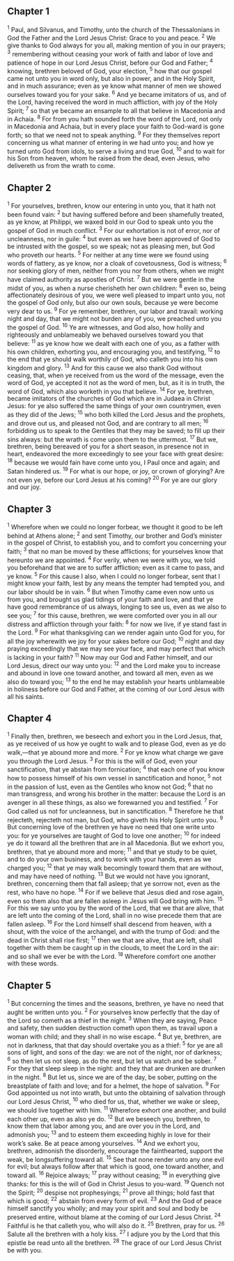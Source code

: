 ## Chapter 1

<sup>1</sup> Paul, and Silvanus, and Timothy, unto the church of the Thessalonians in God the Father and the Lord Jesus Christ: Grace to you and peace.
<sup>2</sup> We give thanks to God always for you all, making mention of you in our prayers;
<sup>3</sup> remembering without ceasing your work of faith and labor of love and patience of hope in our Lord Jesus Christ, before our God and Father;
<sup>4</sup> knowing, brethren beloved of God, your election,
<sup>5</sup> how that our gospel came not unto you in word only, but also in power, and in the Holy Spirit, and in much assurance; even as ye know what manner of men we showed ourselves toward you for your sake.
<sup>6</sup> And ye became imitators of us, and of the Lord, having received the word in much affliction, with joy of the Holy Spirit;
<sup>7</sup> so that ye became an ensample to all that believe in Macedonia and in Achaia.
<sup>8</sup> For from you hath sounded forth the word of the Lord, not only in Macedonia and Achaia, but in every place your faith to God-ward is gone forth; so that we need not to speak anything.
<sup>9</sup> For they themselves report concerning us what manner of entering in we had unto you; and how ye turned unto God from idols, to serve a living and true God,
<sup>10</sup> and to wait for his Son from heaven, whom he raised from the dead, even Jesus, who delivereth us from the wrath to come.
## Chapter 2

<sup>1</sup> For yourselves, brethren, know our entering in unto you, that it hath not been found vain:
<sup>2</sup> but having suffered before and been shamefully treated, as ye know, at Philippi, we waxed bold in our God to speak unto you the gospel of God in much conflict.
<sup>3</sup> For our exhortation is not of error, nor of uncleanness, nor in guile:
<sup>4</sup> but even as we have been approved of God to be intrusted with the gospel, so we speak; not as pleasing men, but God who proveth our hearts.
<sup>5</sup> For neither at any time were we found using words of flattery, as ye know, nor a cloak of covetousness, God is witness;
<sup>6</sup> nor seeking glory of men, neither from you nor from others, when we might have claimed authority as apostles of Christ.
<sup>7</sup> But we were gentle in the midst of you, as when a nurse cherisheth her own children:
<sup>8</sup> even so, being affectionately desirous of you, we were well pleased to impart unto you, not the gospel of God only, but also our own souls, because ye were become very dear to us.
<sup>9</sup> For ye remember, brethren, our labor and travail: working night and day, that we might not burden any of you, we preached unto you the gospel of God.
<sup>10</sup> Ye are witnesses, and God also, how holily and righteously and unblameably we behaved ourselves toward you that believe:
<sup>11</sup> as ye know how we dealt with each one of you, as a father with his own children, exhorting you, and encouraging you, and testifying,
<sup>12</sup> to the end that ye should walk worthily of God, who calleth you into his own kingdom and glory.
<sup>13</sup> And for this cause we also thank God without ceasing, that, when ye received from us the word of the message, even the word of God, ye accepted it not as the word of men, but, as it is in truth, the word of God, which also worketh in you that believe.
<sup>14</sup> For ye, brethren, became imitators of the churches of God which are in Judaea in Christ Jesus: for ye also suffered the same things of your own countrymen, even as they did of the Jews;
<sup>15</sup> who both killed the Lord Jesus and the prophets, and drove out us, and pleased not God, and are contrary to all men;
<sup>16</sup> forbidding us to speak to the Gentiles that they may be saved; to fill up their sins always: but the wrath is come upon them to the uttermost.
<sup>17</sup> But we, brethren, being bereaved of you for a short season, in presence not in heart, endeavored the more exceedingly to see your face with great desire:
<sup>18</sup> because we would fain have come unto you, I Paul once and again; and Satan hindered us.
<sup>19</sup> For what is our hope, or joy, or crown of glorying? Are not even ye, before our Lord Jesus at his coming?
<sup>20</sup> For ye are our glory and our joy.
## Chapter 3

<sup>1</sup> Wherefore when we could no longer forbear, we thought it good to be left behind at Athens alone;
<sup>2</sup> and sent Timothy, our brother and God’s minister in the gospel of Christ, to establish you, and to comfort you concerning your faith;
<sup>3</sup> that no man be moved by these afflictions; for yourselves know that hereunto we are appointed.
<sup>4</sup> For verily, when we were with you, we told you beforehand that we are to suffer affliction; even as it came to pass, and ye know.
<sup>5</sup> For this cause I also, when I could no longer forbear, sent that I might know your faith, lest by any means the tempter had tempted you, and our labor should be in vain.
<sup>6</sup> But when Timothy came even now unto us from you, and brought us glad tidings of your faith and love, and that ye have good remembrance of us always, longing to see us, even as we also to see you;
<sup>7</sup> for this cause, brethren, we were comforted over you in all our distress and affliction through your faith:
<sup>8</sup> for now we live, if ye stand fast in the Lord.
<sup>9</sup> For what thanksgiving can we render again unto God for you, for all the joy wherewith we joy for your sakes before our God;
<sup>10</sup> night and day praying exceedingly that we may see your face, and may perfect that which is lacking in your faith?
<sup>11</sup> Now may our God and Father himself, and our Lord Jesus, direct our way unto you:
<sup>12</sup> and the Lord make you to increase and abound in love one toward another, and toward all men, even as we also do toward you;
<sup>13</sup> to the end he may establish your hearts unblameable in holiness before our God and Father, at the coming of our Lord Jesus with all his saints.
## Chapter 4

<sup>1</sup> Finally then, brethren, we beseech and exhort you in the Lord Jesus, that, as ye received of us how ye ought to walk and to please God, even as ye do walk,—that ye abound more and more.
<sup>2</sup> For ye know what charge we gave you through the Lord Jesus.
<sup>3</sup> For this is the will of God, even your sanctification, that ye abstain from fornication;
<sup>4</sup> that each one of you know how to possess himself of his own vessel in sanctification and honor,
<sup>5</sup> not in the passion of lust, even as the Gentiles who know not God;
<sup>6</sup> that no man transgress, and wrong his brother in the matter: because the Lord is an avenger in all these things, as also we forewarned you and testified.
<sup>7</sup> For God called us not for uncleanness, but in sanctification.
<sup>8</sup> Therefore he that rejecteth, rejecteth not man, but God, who giveth his Holy Spirit unto you.
<sup>9</sup> But concerning love of the brethren ye have no need that one write unto you: for ye yourselves are taught of God to love one another;
<sup>10</sup> for indeed ye do it toward all the brethren that are in all Macedonia. But we exhort you, brethren, that ye abound more and more;
<sup>11</sup> and that ye study to be quiet, and to do your own business, and to work with your hands, even as we charged you;
<sup>12</sup> that ye may walk becomingly toward them that are without, and may have need of nothing.
<sup>13</sup> But we would not have you ignorant, brethren, concerning them that fall asleep; that ye sorrow not, even as the rest, who have no hope.
<sup>14</sup> For if we believe that Jesus died and rose again, even so them also that are fallen asleep in Jesus will God bring with him.
<sup>15</sup> For this we say unto you by the word of the Lord, that we that are alive, that are left unto the coming of the Lord, shall in no wise precede them that are fallen asleep.
<sup>16</sup> For the Lord himself shall descend from heaven, with a shout, with the voice of the archangel, and with the trump of God: and the dead in Christ shall rise first;
<sup>17</sup> then we that are alive, that are left, shall together with them be caught up in the clouds, to meet the Lord in the air: and so shall we ever be with the Lord.
<sup>18</sup> Wherefore comfort one another with these words.
## Chapter 5

<sup>1</sup> But concerning the times and the seasons, brethren, ye have no need that aught be written unto you.
<sup>2</sup> For yourselves know perfectly that the day of the Lord so cometh as a thief in the night.
<sup>3</sup> When they are saying, Peace and safety, then sudden destruction cometh upon them, as travail upon a woman with child; and they shall in no wise escape.
<sup>4</sup> But ye, brethren, are not in darkness, that that day should overtake you as a thief:
<sup>5</sup> for ye are all sons of light, and sons of the day: we are not of the night, nor of darkness;
<sup>6</sup> so then let us not sleep, as do the rest, but let us watch and be sober.
<sup>7</sup> For they that sleep sleep in the night: and they that are drunken are drunken in the night.
<sup>8</sup> But let us, since we are of the day, be sober, putting on the breastplate of faith and love; and for a helmet, the hope of salvation.
<sup>9</sup> For God appointed us not into wrath, but unto the obtaining of salvation through our Lord Jesus Christ,
<sup>10</sup> who died for us, that, whether we wake or sleep, we should live together with him.
<sup>11</sup> Wherefore exhort one another, and build each other up, even as also ye do.
<sup>12</sup> But we beseech you, brethren, to know them that labor among you, and are over you in the Lord, and admonish you;
<sup>13</sup> and to esteem them exceeding highly in love for their work’s sake. Be at peace among yourselves.
<sup>14</sup> And we exhort you, brethren, admonish the disorderly, encourage the fainthearted, support the weak, be longsuffering toward all.
<sup>15</sup> See that none render unto any one evil for evil; but always follow after that which is good, one toward another, and toward all.
<sup>16</sup> Rejoice always;
<sup>17</sup> pray without ceasing;
<sup>18</sup> in everything give thanks: for this is the will of God in Christ Jesus to you-ward.
<sup>19</sup> Quench not the Spirit;
<sup>20</sup> despise not prophesyings;
<sup>21</sup> prove all things; hold fast that which is good;
<sup>22</sup> abstain from every form of evil.
<sup>23</sup> And the God of peace himself sanctify you wholly; and may your spirit and soul and body be preserved entire, without blame at the coming of our Lord Jesus Christ.
<sup>24</sup> Faithful is he that calleth you, who will also do it.
<sup>25</sup> Brethren, pray for us.
<sup>26</sup> Salute all the brethren with a holy kiss.
<sup>27</sup> I adjure you by the Lord that this epistle be read unto all the brethren.
<sup>28</sup> The grace of our Lord Jesus Christ be with you.
